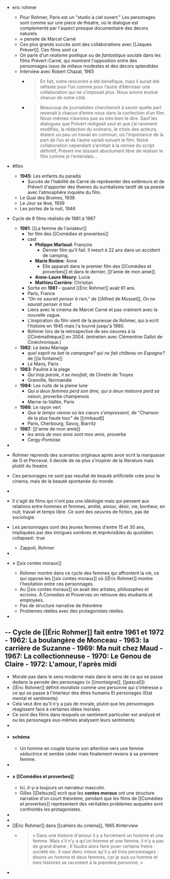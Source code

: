 


- eric rohmer
	- Pour Rohmer, Paris est un "studio à ciel ouvert." Les personages sont comme sur une piece de theatre, où le dialogue est complementé par l'aspect presque documentaire des decors naturels.
	- ≈ pensée de Marcel Carné
	- Ces plus grands succès sont des collaborations avec [[Jaques Prévert]]. Ces films sont ca
	- On parle d'un _réalisme poétique_ ou de _fantastique sociale_ dans les films Prévert-Carné, qui montrent l'opposition entre des personnages issus de milieux modestes et des decors splendides
	- Interview avec Robert Chazal, 1965
		- > En fait, notre rencontre a été bénéfique, mais il aurait été néfaste pour l’un comme pour l’autre d’éterniser une collaboration qui ne s’imposait plus. Nous avions évolué chacun de notre côté.
		- > Beaucoup de journalistes chercheront à savoir quelle part revenait à chacun d’entre nous dans la confection d’un film. Nous-mêmes n’aurions pas su très bien le dire. Sauf les dialogues que Prévert rédigeait seul et que j’ai rarement modifiés, la rédaction du scénario, le choix des acteurs, étaient un peu un travail en commun, où l’importance de la part de l’un et de l’autre variait suivant le film. Notre collaboration cependant s’arrêtait à la remise du script définitif, Prévert me laissant absolument libre de réaliser le film comme je l’entendais…


- #film
	- **1945**: Les enfants du paradis
		- Succès de l'habilité de Carné de représenter des extérieurs et de Prévert d'apporter des themes du surréalisme tardif de sa poesie avec l'atmosphère inquiète du film.
	- Le Quai des Brumes, 1938
	- Le Jour se lève, 1939
	- Les portes de la nuit, 1946
- Cycle de 6 films réalisés de 1981 à 1987
	- **1981**: [[La femme de l'aviateur]]
		- 1er film des [[Comédies et proverbes]]
		- cast
			- **Philippe Marlaud**: François
				- Dernier film qu'il fait. Il meurt à 22 ans dans un accident de camping.
			- **Marie Rivière**: Anne
				- Elle apparait dans le premier film des [[Comédies et proverbes]] et dans le dernier, [[l'amie de mon amie]].
			- **Anne-Laure Meury**: Lucie
			- **Mathieu Carrière**: Christian
		- Sortie en **1981** - quand [[Éric Rohmer]] avait 61 ans.
		- Paris, France
		- _"On ne saurait penser à rien,"_ de [[Alfred de Musset]], _On ne saurait penser à tout_
		- Liens avec le cinema de Marcel Carné et pas vraiment avec la nouvelle vague.
		- L'inspiration du film vient de la jeunesse de Rohmer, qui à ecrit l'histoire en 1945 mais l'a tourné jusqu'à 1980.
		- Rohmer lors de la retrospective de ses oeuvres à la [[Cinémathèque]] en 2004. (entretien avec Clémentine Gallot de Cinéchronique.)
	- **1982**: Le beau Mariage
		- _quel esprit ne bat la campagne? qui ne fait château en Espagne?_ de [[la fontaine]]
		- Le Mans, Paris
	- **1983**: Pauline à la plage
		- _Qui trop parole, il se mesfait_, de Chretin de Troyes
		- Granville, Normandie
	- **1984**: Les nuits de la pleine lune
		- _Qui a deux femmes perd son âme, qui a deux maisons perd sa raison_, proverbe champenois
		- Marne-la-Vallée, Paris
	- **1986**: Le rayon vert
		- _Que le temps vienne où les cœurs s'empressent_, de "Chanson de la plus haute tour" de [[rimbaud]]
		- Paris, Cherbourg, Savoy, Biarritz
	- **1987**: [[l'amie de mon amie]]
		- _les amis de mes amis sont mes amis_, proverbe
		- Cergy-Pontoise
-
- Rohmer reprends des scenarios originaux après avoir ecrit la marquasse de O et Perceval. Il decide de ne plus s'inspirer de la literature mais plutôt du theatre.
- Ces personages ne sont pas resultat de beauté artificielle crée pour le cinema, mais de la beauté spontanée du monde.
-
- Il s'agit de films qui n'ont pas une idéologie mais qui pensent aux relations entre hommes et femmes, amitié, amour, désir, vie, bonheur, en nuit, travail et temps libre. Ce sont des oeuvres de fiction, pas de sociologie.
- Les personnages sont des jeunes femmes d'entre 15 et 30 ans, impliquées par des intrigues sombres et imprévisibles du quotidien. 
  collapsed:: true
	- Zappoli, _Rohmer_
-
- ≠ [[six contes moraux]]
	- Rohmer montre dans ce cycle des femmes qui affrontent la vie, ce qui oppose les [[six contes moraux]] où [[Éric Rohmer]] montre l'hesitation entre ces personnages.
	- Au [[six contes moraux]] on avait des artistes, philosophes et ecrivins. À Comedies et Proverves on retrouve des etudiants et employées.
	- Pas de structure narrative de théorème
	- Problemes réelles avec des protagonistes réelles.
-
-- Cycle de [[Éric Rohmer]] fait entre 1961 et 1972
	- **1962**: La boulangère de Monceau
	- **1963**: la carrière de Suzanne
	- **1969**: Ma nuit chez Maud
	- **1967**: La collectionneuse
	- **1970**: Le Genou de Claire
	- **1972**: L'amour, l'après midi
-
- Morale pas dans le sens moderne mais dans le sens de ce qui se passe dedans la pensée des personages (≈ [[montaigne]], [[pascal]])
- [[Éric Rohmer]] définit _moraliste_ comme une personne qui s'intéresse a ce qui se passe à l'interieur des êtres humains Et personages (Etat mental et sentiments)
- Cela veut dire qu'il n'y a pas de morale, plutot que les personnages réagissent face à certaines idées morales
- Ce sont des films dans lesquels un sentiment particulier est analysé et ou les personages eux-mêmes analysent leurs sentiments
-
- #### schéma
	- Un homme en couple tourne son attention vers une femme séductrice et semble céder mais finalement reviens à sa premiere femme.
-
- #### ≠ [[Comédies et proverbes]]
	- Ici, il-y-a toujours un narrateur masculin.
	- Gilles [[Deleuze]] ecrit que les **contes moraux** ont une structure narrative d'un court théorème, pendant que les films de [[Comédies et proverbes]] représentent des véritables problemes auqueles sont confrontés les protagonistes.
-
-
- [[Éric Rohmer]] dans [[cahiers du cinéma]], 1965 #interview
	- > « Dans une histoire d'amour il y a forcément un homme et une femme. Mais s'il n'y a qu'un homme et une femme, il n'y a pas de grand drame ; Il faudra alors faire jouer certains freins : société etc. Il vaut donc mieux qu'il y ait trois personnages : disons un homme et deux femmes, car je suis un homme et mes histoires se racontent à la première personne. »
-
